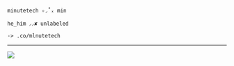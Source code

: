 `minutetech ✧◞˚ₓ min`

`he_him ⸝⸝✘ unlabeled`

`-> .co/mlnutetech`

***

![](https://pixelbank.neocities.org/stamp/silly/fd2cbe5a.jpg)
